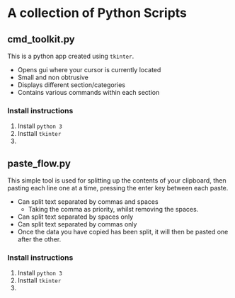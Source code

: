 # A collection of Python Scripts

## cmd_toolkit.py
This is a python app created using `tkinter`. 
- Opens gui where your cursor is currently located
- Small and non obtrusive
- Displays different section/categories
- Contains various commands within each section

### Install instructions
1. Install `python 3`
2. Insttall `tkinter`
3. 

## paste_flow.py
This simple tool is used for splitting up the contents of your clipboard, then pasting each line one at a time, pressing the enter key between each paste.
- Can split text separated by commas and spaces
  - Taking the comma as priority, whilst removing the spaces.
- Can split text separated by spaces only
- Can split text separated by commas only
- Once the data you have copied has been split, it will then be pasted one after the other.

### Install instructions
1. Install `python 3`
2. Insttall `tkinter`
3. 

